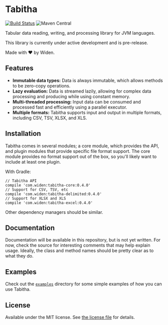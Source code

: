 # Tabitha

[![Build Status](https://badge.buildkite.com/bd90a813b49a2777b80079355157fbaadf74ea44aa5c7ddd86.svg)](https://buildkite.com/widen/tabitha)
![Maven Central](https://img.shields.io/maven-central/v/com.widen.oss/tabitha-core)

Tabular data reading, writing, and processing library for JVM languages.

This library is currently under active development and is pre-release.

Made with :heart: by Widen.

## Features

- **Immutable data types:** Data is always immutable, which allows methods to be zero-copy operations.
- **Lazy evaluation:** Data is streamed lazily, allowing for complex data processing and producing while using constant memory.
- **Multi-threaded processing:** Input data can be consumed and processed fast and efficiently using a parallel executor.
- **Multiple formats:** Tabitha supports input and output in multiple formats, including CSV, TSV, XLSX, and XLS.

## Installation

Tabitha comes in several modules; a core module, which provides the API, and plugin modules that provide specific file format support. The core module provides no format support out of the box, so you'll likely want to include at least one plugin.

With Gradle:

```
// Tabitha API
compile 'com.widen:tabitha-core:0.4.0'
// Support for CSV, TSV, etc
compile 'com.widen:tabitha-delimited:0.4.0'
// Support for XLSX and XLS
compile 'com.widen:tabitha-excel:0.4.0'
```

Other dependency managers should be similar.

## Documentation

Documentation will be available in this repository, but is not yet written. For now, check the source for interesting comments that may help explain usage. Ideally, the class and method names should be pretty clear as to what they do.

## Examples

Check out the [`examples`](examples) directory for some simple examples of how you can use Tabitha.

## License

Available under the MIT license. See [the license file](LICENSE.md) for details.
